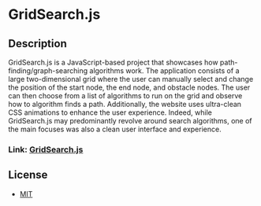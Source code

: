 # GridSearch.js
## Description
GridSearch.js is a JavaScript-based project that showcases how path-finding/graph-searching algorithms work. The application consists of a large two-dimensional grid where the user can manually select and change the position of the start node, the end node, and obstacle nodes. The user can then choose from a list of algorithms to run on the grid and observe how to algorithm finds a path. Additionally, the website uses ultra-clean CSS animations to enhance the user experience. Indeed, while GridSearch.js may predominantly revolve around search algorithms, one of the main focuses was also a clean user interface and experience.

### Link: [GridSearch.js](https://shriramrav.github.io/GridSearch.js/)

## License
- [MIT](https://github.com/shriramrav/Grid-Search/blob/master/LICENSE)

